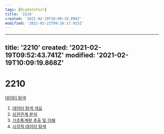 ```yaml
---
tags: [BigdataTest]
title: '2210'
created: '2021-02-19T10:09:19.898Z'
modified: '2021-02-22T09:16:17.925Z'
---
```


---
title: '2210'
created: '2021-02-19T09:52:43.741Z'
modified: '2021-02-19T10:09:19.868Z'
---

# 2210
[데이터 탐색](./2200DataExploration.md)
1. [데이터 탐색 개요](./2211.md)
2. [상관관계 분석](./2212.md)
3. [기초통계량 추출 및 이해](./2213.md)
4. [시각적 데이터 탐색](./2214.md)
